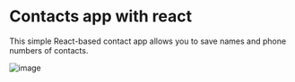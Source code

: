 # Contacts app with react

This simple React-based contact app allows you to save names and phone numbers of contacts.

![image](https://github.com/ferhatkplnn/simple-contacts-app/assets/29931637/e686bc14-68af-4d89-8d66-c66f955a2e72)

